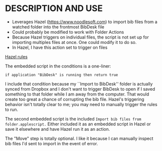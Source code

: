 # DESCRIPTION AND USE 

* Leverages Hazel (https://www.noodlesoft.com) to import bib files from a watched folder into the frontmost BibDesk file
* Could probably be modified to work with Folder Actions
* Because Hazel triggers on individual files, the script is not set up for importing multiples files at once. One could modify it to do so.
* In Hazel, I have this action set to trigger on files

 [Hazel rules](HazelRules.png) 

The embedded script in the conditions is a one-liner:

```Applescript
if application "BibDesk" is running then return true
```

I include that condition because my ``Import to BibDesk'' folder is actually synced from Dropbox and I don't want to trigger BibDesk to open if I saved something to that folder while I am away from the computer.  That would create too great a chance of corrupting the bib file. Hazel's triggering behavior isn't totally clear to me; you may need to manually trigger the rules to run. 

The second embedded script is the included `Import bib files from folder.applescript.` Either included it as an embedded script in Hazel or save it elsewhere and have Hazel run it as an action.

The "Move" step is totally optional.  I like it because I can manually inspect bib files I'd sent to import in the event of error.